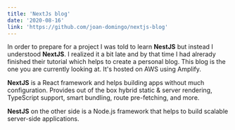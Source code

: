 ```yaml
---
title: 'NextJs blog'
date: '2020-08-16'
link: 'https://github.com/joan-domingo/nextjs-blog'
---
```


In order to prepare for a project I was told to learn **NestJS** but instead I understood **NextJS**. I realized it
 a bit late and by that time I had alrerady finished their tutorial which helps to create a personal blog. This blog
 is the one you are currently looking at. It's hosted on AWS using Amplify.
 
 **NextJS** is a React framework and helps building apps without much configuration. Provides out of the box hybrid static
 & server rendering, TypeScript support, smart bundling, route pre-fetching, and more.
 
 **NestJS** on the other side is a Node.js framework that helps to build scalable server-side applications.